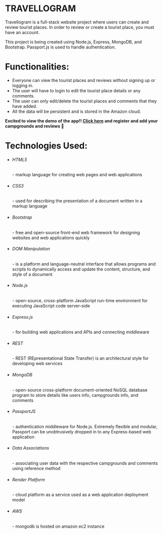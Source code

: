 <h1> TRAVELLOGRAM </h1>
<p>Travellogram is a full-stack website project where users can create and review tourist places. In order to review or create a tourist place, you must have an account.</p>

<p>This project is being created using Node.js, Express, MongoDB, and Bootstrap. Passport.js is used to handle authentication.</p>

<h1>Functionalities:</h1>
<ul>
  <li>Everyone can view the tourist places and reviews without signing up or logging in.</li>
  <li>The user will have to login to edit the tourist place details or any comments.</li>
  <li>The user can only edit/delete the tourist places and comments that they have added.</li>
  <li>All the data will be persistent and is stored in the Amazon cloud.</li>
</ul>

<p> <b> Excited to view the demo of the app!! <a href="https://travellogram.onrender.com">Click here</a> and register and add your campgrounds and reviews 🤩 </b> </p>

<h1>Technologies Used:</h1>
<ul>
  <li><h6>HTML5</h6> - markup language for creating web pages and web applications</li>
  <li><h6>CSS3</h6> - used for describing the presentation of a document written in a markup language</li>
  <li><h6>Bootstrap</h6> - free and open-source front-end web framework for designing websites and web applications quickly</li>
  <li><h6>DOM Manipulation</h6> - is a platform and language-neutral interface that allows programs and scripts to dynamically access and update the content, structure, and style of a document</li>
  <li><h6>Node.js</h6> - open-source, cross-platform JavaScript run-time environment for executing JavaScript code server-side</li>
  <li><h6>Express.js</h6> - for building web applications and APIs and connecting middleware</li>
  <li><h6>REST</h6> - REST (REpresentational State Transfer) is an architectural style for developing web services</li>
  <li><h6>MongoDB</h6> - open-source cross-platform document-oriented NoSQL database program to store details like users info, campgrounds info, and comments</li>
  <li><h6>PassportJS</h6> - authentication middleware for Node.js. Extremely flexible and modular, Passport can be unobtrusively dropped in to any Express-based web application</li>
  <li><h6>Data Associations</h6> - associating user data with the respective campgrounds and comments using reference method</li>
  <li><h6>Render Platform</h6> - cloud platform as a service used as a web application deployment model</li>
  <li><h6>AWS</h6> - mongodb is hosted on amazon ec2 instance</li>
</ul>



